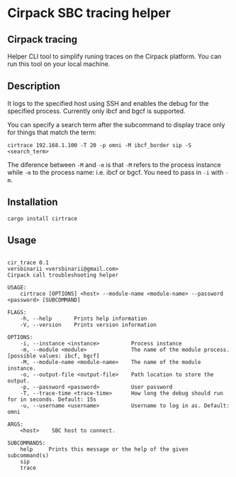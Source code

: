 # Cirpack SBC tracing helper

## Cirpack tracing

Helper CLI tool to simplify runing traces on the Cirpack platform. You can run this tool on your local machine.

## Description
It logs to the specified host using SSH and enables the debug for the specified process. Currently only ibcf and bgcf is supported.

You can specify a search term after the subcommand to display trace only for things that match the term:

``` shell
cirtrace 192.168.1.100 -T 20 -p omni -M ibcf_border sip -S <search_term>
```

The diference between `-M` and `-m` is that `-M` refers to the process instance while `-m` to the process name: i.e. ibcf or bgcf. You need to pass in `-i` with `-m`.


## Installation

``` shell
cargo install cirtrace
```

## Usage

``` shell

cir_trace 0.1
versbinarii <versbinarii@gmail.com>
Cirpack call troubleshooting helper

USAGE:
    cirtrace [OPTIONS] <host> --module-name <module-name> --password <password> [SUBCOMMAND]

FLAGS:
    -h, --help       Prints help information
    -V, --version    Prints version information

OPTIONS:
    -i, --instance <instance>          Process instance
    -m, --module <module>              The name of the module process. [possible values: ibcf, bgcf]
    -M, --module-name <module-name>    The name of the module instance.
    -o, --output-file <output-file>    Path location to store the output.
    -p, --password <password>          User password
    -T, --trace-time <trace-time>      How long the debug should run for in seconds. Default: 15s
    -u, --username <username>          Username to log in as. Default: omni

ARGS:
    <host>    SBC host to connect.

SUBCOMMANDS:
    help     Prints this message or the help of the given subcommand(s)
    sip
    trace
```
